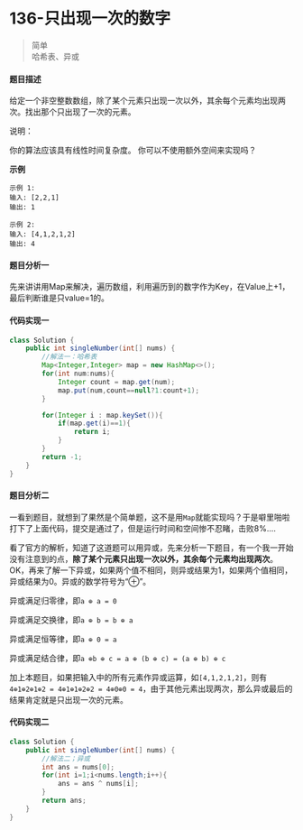 # 136-只出现一次的数字

>简单  
>哈希表、异或

#### 题目描述

给定一个非空整数数组，除了某个元素只出现一次以外，其余每个元素均出现两次。找出那个只出现了一次的元素。

说明：

你的算法应该具有线性时间复杂度。 你可以不使用额外空间来实现吗？

**示例**

```
示例 1:
输入: [2,2,1]
输出: 1

示例 2:
输入: [4,1,2,1,2]
输出: 4
```



#### 题目分析一

先来讲讲用Map来解决，遍历数组，利用遍历到的数字作为Key，在Value上+1，最后判断谁是只value=1的。



#### 代码实现一

```java
class Solution {
    public int singleNumber(int[] nums) {
        //解法一：哈希表
        Map<Integer,Integer> map = new HashMap<>();
        for(int num:nums){
            Integer count = map.get(num);
            map.put(num,count==null?1:count+1);
        }

        for(Integer i : map.keySet()){
            if(map.get(i)==1){
                return i;
            }
        }
        return -1;
    }
}
```



#### 题目分析二

一看到题目，就想到了果然是个简单题，这不是用`Map`就能实现吗？于是噼里啪啦打下了上面代码，提交是通过了，但是运行时间和空间惨不忍睹，击败8%....

看了官方的解析，知道了这道题可以用异或，先来分析一下题目，有一个我一开始没有注意到的点，**除了某个元素只出现一次以外，其余每个元素均出现两次**。OK，再来了解一下异或，如果两个值不相同，则异或结果为1，如果两个值相同，异或结果为0。异或的数学符号为“⊕”。

异或满足归零律，即`a ⊕ a = 0`

异或满足交换律，即`a ⊕ b = b ⊕ a`

异或满足恒等律，即`a ⊕ 0 = a`

异或满足结合律，即`a ⊕b ⊕ c = a ⊕ (b ⊕ c) = (a ⊕ b) ⊕ c`

加上本题目，如果把输入中的所有元素作异或运算，如`[4,1,2,1,2]`，则有`4⊕1⊕2⊕1⊕2 = 4⊕1⊕1⊕2⊕2 = 4⊕0⊕0 = 4`，由于其他元素出现两次，那么异或最后的结果肯定就是只出现一次的元素。



#### 代码实现二

```java
class Solution {
    public int singleNumber(int[] nums) {
        //解法二；异或
        int ans = nums[0];
        for(int i=1;i<nums.length;i++){
            ans = ans ^ nums[i];
        }
        return ans;
    }
}
```

